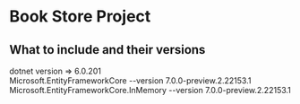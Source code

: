 # Book Store Project

## What to include and their versions
dotnet version => 6.0.201  
Microsoft.EntityFrameworkCore --version 7.0.0-preview.2.22153.1  
Microsoft.EntityFrameworkCore.InMemory --version 7.0.0-preview.2.22153.1
